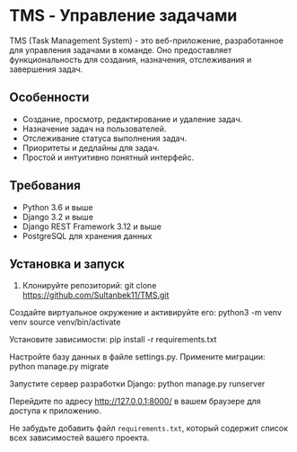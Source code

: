 # TMS - Управление задачами
TMS (Task Management System) - это веб-приложение, разработанное для управления задачами в команде. Оно предоставляет функциональность для создания, назначения, отслеживания и завершения задач.

## Особенности
- Создание, просмотр, редактирование и удаление задач.
- Назначение задач на пользователей.
- Отслеживание статуса выполнения задач.
- Приоритеты и дедлайны для задач.
- Простой и интуитивно понятный интерфейс.

## Требования
- Python 3.6 и выше
- Django 3.2 и выше
- Django REST Framework 3.12 и выше
- PostgreSQL для хранения данных

## Установка и запуск
1. Клонируйте репозиторий:
git clone https://github.com/Sultanbek11/TMS.git

Создайте виртуальное окружение и активируйте его:
python3 -m venv venv
source venv/bin/activate

Установите зависимости:
pip install -r requirements.txt

Настройте базу данных в файле settings.py.
Примените миграции:
python manage.py migrate

Запустите сервер разработки Django:
python manage.py runserver

Перейдите по адресу http://127.0.0.1:8000/ в вашем браузере для доступа к приложению.

Не забудьте добавить файл `requirements.txt`, который содержит список всех зависимостей вашего проекта.




